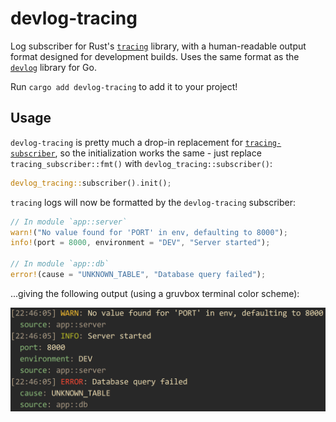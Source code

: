 # devlog-tracing

Log subscriber for Rust's [`tracing`](https://github.com/tokio-rs/tracing) library, with a
human-readable output format designed for development builds. Uses the same format as the
[`devlog`](https://github.com/hermannm/devlog) library for Go.

Run `cargo add devlog-tracing` to add it to your project!

## Usage

`devlog-tracing` is pretty much a drop-in replacement for
[`tracing-subscriber`](https://github.com/tokio-rs/tracing/tree/master/tracing-subscriber#readme),
so the initialization works the same - just replace `tracing_subscriber::fmt()` with
`devlog_tracing::subscriber()`:

```rust
devlog_tracing::subscriber().init();
```

`tracing` logs will now be formatted by the `devlog-tracing` subscriber:

```rust
// In module `app::server`
warn!("No value found for 'PORT' in env, defaulting to 8000");
info!(port = 8000, environment = "DEV", "Server started");

// In module `app::db`
error!(cause = "UNKNOWN_TABLE", "Database query failed");
```

...giving the following output (using a gruvbox terminal color scheme):

![Screenshot of log messages in a terminal](https://github.com/hermannm/devlog-tracing/blob/372bbd5d08bac0c900d6124d36f4af2efc398dfe/devlog-tracing-example-output.png?raw=true)
